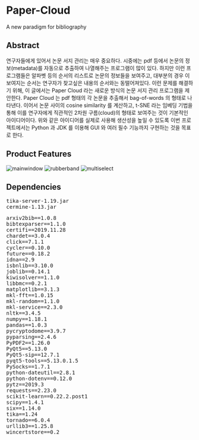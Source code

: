 # Paper-Cloud
A new paradigm for bibliography

## Abstract
연구자들에게 있어서 논문 서지 관리는 매우 중요하다. 시중에는 pdf 등에서 논문의 정보(metadata)를 자동으로 추출하여 나열해주는 프로그램이 많이 있다.
하지만 이런 프로그램들은 알파벳 등의 순서의 리스트로 논문의 정보들을 보여주고, 대부분의 경우 이 보여지는 순서는 연구자가 찾고싶은 내용의 순서와는 동떨어져있다.
이런 문제를 해결하기 위해, 이 글에서는 Paper Cloud 라는 새로운 방식의 논문 서지 관리 프로그램을 제안한다.
Paper Cloud 는 pdf 형태의 각 논문을 추출해서 bag-of-words 의 형태로 나타낸다. 이어서 논문 사이의 cosine similarity 를 계산하고,
t-SNE 라는 임베딩 기법을 통해 이를 연구자에게 직관적인 2차원 구름(cloud)의 형태로 보여주는 것이 기본적인 아이디어이다.
위와 같은 아이디어를 실제로 사용해 생산성을 높일 수 있도록 이번 프로젝트에서는 Python 과 JDK 를 이용해 GUI 와 여러 필수 기능까지 구현하는 것을 목표로 한다.

## Product Features
![mainwindow](https://user-images.githubusercontent.com/5498512/193402696-bce0acd5-b4a6-488f-a433-38b70f584181.png)
![rubberband](https://user-images.githubusercontent.com/5498512/193402695-abb0a736-5ec9-45d1-8494-4fa5618244d5.png)
![multiselect](https://user-images.githubusercontent.com/5498512/193402693-b6000b3a-c932-425d-b76f-2e0399beb852.png)

## Dependencies

<pre>
tika-server-1.19.jar
cermine-1.13.jar
</pre>
<pre>
arxiv2bib==1.0.8
bibtexparser==1.1.0
certifi==2019.11.28
chardet==3.0.4
click==7.1.1
cycler==0.10.0
future==0.18.2
idna==2.9
isbnlib==3.10.0
joblib==0.14.1
kiwisolver==1.1.0
libbmc==0.2.1
matplotlib==3.1.3
mkl-fft==1.0.15
mkl-random==1.1.0
mkl-service==2.3.0
nltk==3.4.5
numpy==1.18.1
pandas==1.0.3
pycryptodome==3.9.7
pyparsing==2.4.6
PyPDF2==1.26.0
PyQt5==5.13.0
PyQt5-sip==12.7.1
pyqt5-tools==5.13.0.1.5
PySocks==1.7.1
python-dateutil==2.8.1
python-dotenv==0.12.0
pytz==2019.3
requests==2.23.0
scikit-learn==0.22.2.post1
scipy==1.4.1
six==1.14.0
tika==1.24
tornado==6.0.4
urllib3==1.25.8
wincertstore==0.2
</pre>
